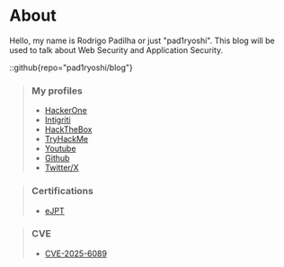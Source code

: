 # About
Hello, my name is Rodrigo Padilha or just "pad1ryoshi". This blog will be used to talk about Web Security and Application Security.

::github{repo="pad1ryoshi/blog"}

> ### My profiles
> - [HackerOne](https://hackerone.com/pad1ryoshi?type=user)
> - [Intigriti](https://app.intigriti.com/profile/pad1ryoshi)
> - [HackTheBox](https://app.hackthebox.com/profile/1867598)
> - [TryHackMe](https://tryhackme.com/p/pad1ryoshi)
> - [Youtube](https://www.youtube.com/@pad1ryoshi-x)
> - [Github](https://github.com/pad1ryoshi)
> - [Twitter/X](https://twitter.com/pad1ryoshi)

> ### Certifications
> - [eJPT](https://certs.ine.com/5041493b-1871-43ac-a91c-6c6854638362)

> ### CVE
> - [CVE-2025-6089](https://nvd.nist.gov/vuln/detail/CVE-2025-6089)